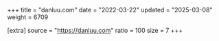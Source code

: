 +++
title = "danluu.com"
date = "2022-03-22"
updated = "2025-03-08"
weight = 6709

[extra]
source = "https://danluu.com"
ratio = 100
size = 7
+++
